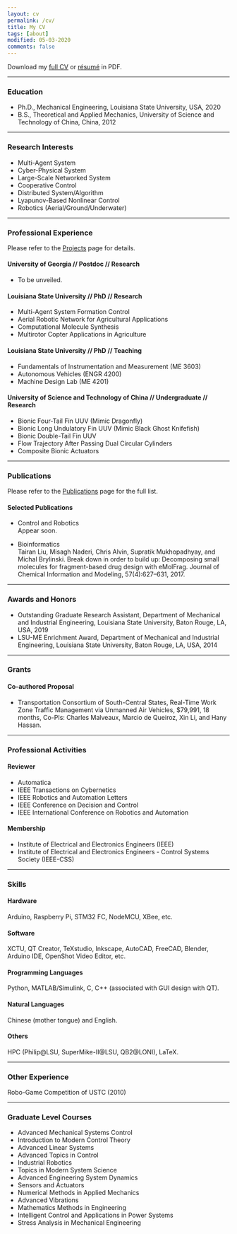 ```yaml
---
layout: cv
permalink: /cv/
title: My CV
tags: [about]
modified: 05-03-2020
comments: false
---
```


Download my <a href="https://liutairan.github.io/TairanLiu-CV.pdf" target="_blank"><u>full CV</u></a> or <a href="https://liutairan.github.io/TairanLiu-Resume.pdf" target="_blank"><u>résumé</u></a> in PDF.
<!-- , or my <a href="https://liutairan.github.io/TairanLiu-Resume.pdf" target="_blank">résumé in PDF</a>. -->

***

### Education   

* Ph.D., Mechanical Engineering, Louisiana State University, USA, 2020
* B.S., Theoretical and Applied Mechanics, University of Science and Technology of China, China, 2012

***

### Research Interests

* Multi-Agent System
* Cyber-Physical System
* Large-Scale Networked System
* Cooperative Control
* Distributed System/Algorithm
* Lyapunov-Based Nonlinear Control
* Robotics (Aerial/Ground/Underwater)

***

### Professional Experience

Please refer to the [Projects](https://liutairan.github.io/projects/) page for details.

#### University of Georgia // Postdoc // Research
* To be unveiled.

#### Louisiana State University // PhD // Research
* Multi-Agent System Formation Control
* Aerial Robotic Network for Agricultural Applications
* Computational Molecule Synthesis
* Multirotor Copter Applications in Agriculture

#### Louisiana State University // PhD // Teaching
* Fundamentals of Instrumentation and Measurement (ME 3603)
* Autonomous Vehicles (ENGR 4200)
* Machine Design Lab (ME 4201)

#### University of Science and Technology of China // Undergraduate // Research
* Bionic Four-Tail Fin UUV (Mimic Dragonfly)
* Bionic Long Undulatory Fin UUV (Mimic Black Ghost Knifefish)
* Bionic Double-Tail Fin UUV
* Flow Trajectory After Passing Dual Circular Cylinders
* Composite Bionic Actuators

***

### Publications   

Please refer to the [Publications](https://liutairan.github.io/publications/) page for the full list.

#### Selected Publications

* Control and Robotics   
Appear soon.

* Bioinformatics   
Tairan Liu, Misagh Naderi, Chris Alvin, Supratik Mukhopadhyay, and Michal Brylinski. Break down in order to build up: Decomposing small molecules for fragment-based drug design with eMolFrag. Journal of Chemical Information and Modeling, 57(4):627–631, 2017.

***

### Awards and Honors

* Outstanding Graduate Research Assistant, Department of Mechanical and Industrial Engineering, Louisiana State University, Baton Rouge, LA, USA, 2019
* LSU-ME Enrichment Award, Department of Mechanical and Industrial Engineering, Louisiana State University, Baton Rouge, LA, USA, 2014

***

### Grants

#### Co-authored Proposal

* Transportation Consortium of South-Central States, Real-Time Work Zone Traffic Management via Unmanned Air Vehicles, $79,991, 18 months, Co-PIs: Charles Malveaux, Marcio de Queiroz, Xin Li, and Hany Hassan.

***

### Professional Activities

#### Reviewer

* Automatica
* IEEE Transactions on Cybernetics
* IEEE Robotics and Automation Letters
* IEEE Conference on Decision and Control
* IEEE International Conference on Robotics and Automation

#### Membership

* Institute of Electrical and Electronics Engineers (IEEE)
* Institute of Electrical and Electronics Engineers - Control Systems Society (IEEE-CSS)

***

### Skills

#### Hardware
Arduino, Raspberry Pi, STM32 FC, NodeMCU, XBee, etc.

#### Software
XCTU, QT Creator, TeXstudio, Inkscape, AutoCAD, FreeCAD, Blender, Arduino IDE, OpenShot Video Editor, etc.

#### Programming Languages
Python, MATLAB/Simulink, C, C++ (associated with GUI design with QT).

#### Natural Languages
Chinese (mother tongue) and English.

#### Others
HPC (Philip@LSU, SuperMike-II@LSU, QB2@LONI), LaTeX.

***

### Other Experience

Robo-Game Competition of USTC (2010)

***

### Graduate Level Courses

* Advanced Mechanical Systems Control
* Introduction to Modern Control Theory
* Advanced Linear Systems
* Advanced Topics in Control
* Industrial Robotics
* Topics in Modern System Science
* Advanced Engineering System Dynamics
* Sensors and Actuators
* Numerical Methods in Applied Mechanics
* Advanced Vibrations
* Mathematics Methods in Engineering
* Intelligent Control and Applications in Power Systems
* Stress Analysis in Mechanical Engineering
